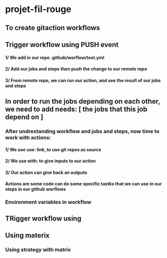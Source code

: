 # projet-fil-rouge

## To create gitaction workflows

## Trigger workflow using PUSH event

#### 1/ We add in our repo .github/worflow/test.yml

#### 2/ Add our jobs and steps then push the change to our remote repo

#### 3/ From remote repo, we can run our action, and see the result of our jobs and steps

## In order to run the jobs depending on each other, we need to add needs: [ the jobs that this job depend on ]

### After undrestanding workflow and jobs and steps, now time to work with actions:

#### 1/ We use use: link, to use git repos as source

#### 2/ We use with: to give inputs to our action

#### 3/ Our action can give back an outputs

#### Actions are some code can do some specific tastks that we can use in our steps in our github worflows

### Environment variables in workflow

## TRigger workflow using

## Using materix

### Using strategy with matrix
